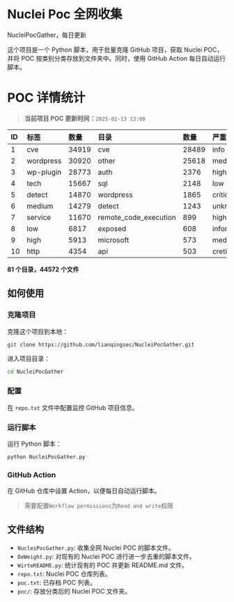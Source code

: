 # Nuclei Poc 全网收集
NucleiPocGather，每日更新

这个项目是一个 Python 脚本，用于批量克隆 GitHub 项目，获取 Nuclei POC，并将 POC 按类别分类存放到文件夹中。同时，使用 GitHub Action 每日自动运行脚本。
# POC 详情统计

> **当前项目 POC 更新时间：**`2025-02-13 13:08`

| ID | 标签      | 数量 | 目录       | 数量 | 严重性   | 数量 |
|:---| :-------- | :--- | :--------- | :--- | :------- | :--- |
| 1 | cve | 34919 | cve | 28489 | info | 21075 |
| 2 | wordpress | 30920 | other | 25618 | medium | 19772 |
| 3 | wp-plugin | 28773 | auth | 2376 | high | 12700 |
| 4 | tech | 15667 | sql | 2148 | low | 7919 |
| 5 | detect | 14870 | wordpress | 1865 | critical | 6608 |
| 6 | medium | 14279 | detect | 1243 | unknown | 73 |
| 7 | service | 11670 | remote_code_execution | 899 | hight | 16 |
| 8 | low | 6817 | exposed | 608 | informative | 7 |
| 9 | high | 5913 | microsoft | 573 | meduim | 4 |
| 10 | http | 4354 | api | 503 | cretical | 2 |

**81 个目录，44572 个文件**
## 如何使用

### 克隆项目

克隆这个项目到本地：

```bash
git clone https://github.com/lianqingsec/NucleiPocGather.git
```

进入项目目录：

```bash
cd NucleiPocGather
```

### 配置

在 `repo.txt` 文件中配置监控 GitHub 项目信息。

### 运行脚本

运行 Python 脚本：

```bash
python NucleiPocGather.py
```

### GitHub Action

在 GitHub 仓库中设置 Action，以便每日自动运行脚本。

> 需要配置`Workflow permissions`为`Read and write`权限

## 文件结构

- `NucleiPocGather.py`: 收集全网 Nuclei POC 的脚本文件。
- `DeWeight.py`: 对现有的 Nuclei POC 进行进一步去重的脚本文件。
- `WirteREADME.py`: 统计现有的 POC 并更新 README.md 文件。
- `repo.txt`: Nuclei POC 仓库列表。
- `poc.txt`: 已存档 POC 列表。
- `poc/`: 存放分类后的 Nuclei POC 文件夹。

